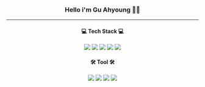 <!-- [![Typing SVG](https://readme-typing-svg.herokuapp.com/?color=111111&lines=Hello+i'm+Ahyoung+Gu🙋‍♀️&font=Redressed&size=40)](https://git.io/typing-svg) -->
<h3 align="center">Hello i'm Gu Ahyoung 🙋‍♀️</h3>

---

<div align="center">
<h4>💻 Tech Stack 💻 </h4>
<span>
<img src="https://img.shields.io/badge/-HTML-%23E34F26?style=for-the-badge&logo=HTML5&logoColor=white">
<img src="https://img.shields.io/badge/-CSS-1572B6?style=for-the-badge&logo=CSS3&logoColor=white">
<img src="https://img.shields.io/badge/-JavaScript-F7DF1E?style=for-the-badge&logo=JavaScript&logoColor=white">
<img src="https://img.shields.io/badge/-React-%2361DAFB?style=for-the-badge&logo=React&logoColor=white">
<img src="https://img.shields.io/badge/-TypeScript-%233178C6?style=for-the-badge&logo=TypeScript&logoColor=white">
</span>

<h4>🛠 Tool 🛠</h4>
<span>
<img src="https://img.shields.io/badge/VSCode-0078D4?style=for-the-badge&logo=visual%20studio%20code&logoColor=white">
<img src="https://img.shields.io/badge/Git-F05032?style=for-the-badge&logo=Git&logoColor=white">
<img src="https://img.shields.io/badge/Notion-000000?style=for-the-badge&logo=notion&logoColor=white">
<img src="https://img.shields.io/badge/Figma-F24E1E?style=for-the-badge&logo=Figma&logoColor=white">
<span>
</div>
